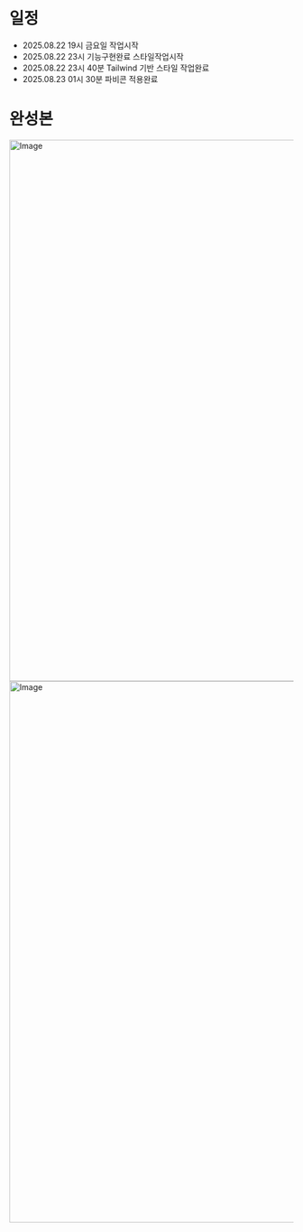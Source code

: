 # 일정

- 2025.08.22 19시 금요일 작업시작
- 2025.08.22 23시 기능구현완료 스타일작업시작
- 2025.08.22 23시 40분 Tailwind 기반 스타일 작업완료
- 2025.08.23 01시 30분 파비콘 적용완료

# 완성본

<img width="1920" height="959" alt="Image" src="https://github.com/user-attachments/assets/39580abd-de8a-4691-ab06-d32dcf34f312" />
<img width="1920" height="959" alt="Image" src="https://github.com/user-attachments/assets/e61fabf0-bb17-4b6f-ae12-893796c9e27d" />

